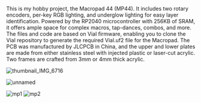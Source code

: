 This is my hobby project, the Macropad 44 (MP44). It includes two rotary encoders, per-key RGB lighting, and underglow lighting for easy layer identification. Powered by the RP2040 microcontroller with 256KB of SRAM, it offers ample space for complex macros, tap-dances, combos, and more. The files and code are based on Vial firmware, enabling you to clone the Vial repository to generate the required Vial.uf2 file for the Macropad. The PCB was manufactured by JLCPCB in China, and the upper and lower plates are made from either stainless steel with injected plastic or laser-cut acrylic. Two frames are crafted from 3mm or 4mm thick acrylic.

![thumbnail_IMG_6716](https://github.com/user-attachments/assets/da26414c-b161-47b4-8911-7d0db79847ae)

![unnamed](https://github.com/user-attachments/assets/03ff8488-cb71-4ba5-9b2a-a95d9ce6b4a0)

![mp1](https://github.com/user-attachments/assets/568114bc-fb5b-4477-a09e-8d6f1cf08f56)
![mp2](https://github.com/user-attachments/assets/c7dde0da-3231-4021-9958-ac42a7ef21c7)
